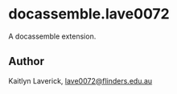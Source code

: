 # docassemble.lave0072

A docassemble extension.

## Author

Kaitlyn Laverick, lave0072@flinders.edu.au

